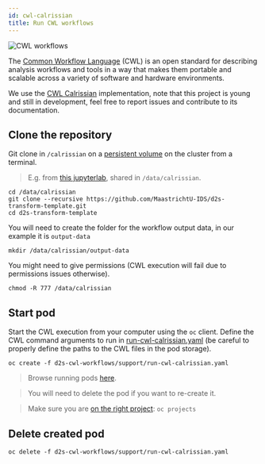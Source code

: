 ```yaml
---
id: cwl-calrissian
title: Run CWL workflows
---
```


![CWL workflows](/dsri-documentation/img/CWL_logo.png)

The [Common Workflow Language](https://www.commonwl.org/) (CWL) is an open standard for describing analysis workflows and tools in a way that makes them portable and scalable across a variety of software and hardware environments.

We use the [CWL Calrissian](https://github.com/Duke-GCB/calrissian) implementation, note that this project is young and still in development, feel free to report issues and contribute to its documentation.

## Clone the repository

Git clone in `/calrissian` on a [persistent volume](/dsri-documentation/docs/openshift-volume) on the cluster from a terminal. 

> E.g. from [this jupyterlab](https://app.dsri.unimaas.nl:8443/console/project/test-vincent/browse/pods/jupyterlab-root-2-8w472?tab=terminal), shared in `/data/calrissian`.

```shell
cd /data/calrissian
git clone --recursive https://github.com/MaastrichtU-IDS/d2s-transform-template.git
cd d2s-transform-template
```

You will need to create the folder for the workflow output data, in our example it is `output-data`

```shell
mkdir /data/calrissian/output-data
```

You might need to give permissions (CWL execution will fail due to permissions issues otherwise).

```shell
chmod -R 777 /data/calrissian
```

## Start pod

Start the CWL execution from your computer using the `oc` client. Define the CWL command arguments to run in [run-cwl-calrissian.yaml](https://github.com/MaastrichtU-IDS/d2s-cwl-workflows/blob/master/support/run-cwl-calrissian.yaml) (be careful to properly define the paths to the CWL files in the pod storage).

```shell
oc create -f d2s-cwl-workflows/support/run-cwl-calrissian.yaml
```

> Browse running pods [here](https://app.dsri.unimaas.nl:8443/console/project/test-vincent/browse/pods).

> You will need to delete the pod if you want to re-create it.

> Make sure you are [on the right project](https://maastrichtu-ids.github.io/dsri-documentation/docs/openshift-commands#list-projects): `oc projects`

## Delete created pod

```shell
oc delete -f d2s-cwl-workflows/support/run-cwl-calrissian.yaml
```
